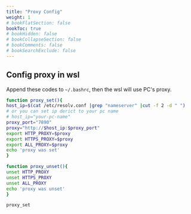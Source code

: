 ```yaml
---
title: "Proxy Config"
weight: 1
# bookFlatSection: false
bookToc: true
# bookHidden: false
# bookCollapseSection: false
# bookComments: false
# bookSearchExclude: false
---
```


## Config proxy in wsl

Append these codes to `~/.bashrc`, then the wsl will use PC's proxy.

```bash
function proxy_set(){
host_ip=$(cat /etc/resolv.conf |grep "nameserver" |cut -f 2 -d " ")
# or you can set ip derict to your pc name
# host_ip="your-pc-name"
proxy_port="7890"
proxy="http://$host_ip:$proxy_port"
export HTTP_PROXY=$proxy
export HTTPS_PROXY=$proxy
export ALL_PROXY=$proxy
echo 'proxy was set'
}

function proxy_unset(){
unset HTTP_PROXY
unset HTTPS_PROXY
unset ALL_PROXY
echo 'proxy was unset'
}

proxy_set
```
